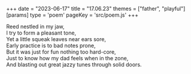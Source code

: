 +++
date = "2023-06-17"
title = "17.06.23"
themes = ["father", "playful"]
[params]
  type = 'poem'
  pageKey = 'src/poem.js'
+++

Reed nestled in my jaw,  
I try to form a pleasant tone,  
Yet a little squeak leaves near ears sore,  
Early practice is to bad notes prone,  
But it was just for fun nothing too hard-core,  
Just to know how my dad feels when in the zone,  
And blasting out great jazzy tunes through solid doors.
